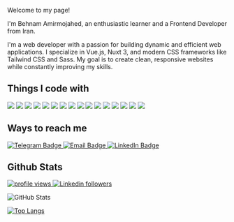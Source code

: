<p>Welcome to my page!</p>
<p>I'm Behnam Amirmojahed, an enthusiastic learner and a Frontend Developer from Iran.</p>

I'm a web developer with a passion for building dynamic and efficient web applications. I specialize in Vue.js, Nuxt 3, and modern CSS frameworks like Tailwind CSS and Sass. My goal is to create clean, responsive websites while constantly improving my skills.

## Things I code with
<img src="https://img.shields.io/badge/HTML-3B790B?style=for-the-badge&logo=html5&logoColor=white"/> <img src="https://img.shields.io/badge/CSS-1572B6?style=for-the-badge&logo=css3&logoColor=white"/> <img src="https://img.shields.io/badge/Sass-CC6699?style=for-the-badge&logo=sass&logoColor=white"/> <img src="https://img.shields.io/badge/Tailwind_CSS-38B2AC?style=for-the-badge&logo=tailwind-css&logoColor=white"/> <img src="https://img.shields.io/badge/JavaScript-323330?style=for-the-badge&logo=javascript&logoColor=F7DF1E"/> <img src="https://img.shields.io/badge/Vue%20js-35495E?style=for-the-badge&logo=vuedotjs&logoColor=4FC08D"/> <img src="https://img.shields.io/badge/react%20js-35495E?style=for-the-badge&logo=react&logoColor=57C4DC"/> <img src="https://img.shields.io/badge/node%20js-182E22?style=for-the-badge&logo=node.js&logoColor=https://img.shields.io"/> <img src="https://img.shields.io/badge/Vuetify-F0F0F0?style=for-the-badge&logo=vuetify&logoColor=1867C0"/> <img src="https://img.shields.io/badge/nuxt%20js-00C58E?style=for-the-badge&logo=nuxt&logoColor=white"/> <img src="https://img.shields.io/badge/next%20js-00C58E?style=for-the-badge&logo=next.js&logoColor=white"/> <img src="https://img.shields.io/badge/pinia%20js-FEE46A?style=for-the-badge&logo=pinia&logoColor=white"/> <img src="https://img.shields.io/badge/primevue-primevue?style=for-the-badge&logo=primevue&logoColor=white"/> <img src="https://img.shields.io/badge/GIT-E44C30?style=for-the-badge&logo=git&logoColor=white"/> <img src="https://img.shields.io/badge/GIThub-000?style=for-the-badge&logo=github&logoColor=white"/> <img src="https://img.shields.io/badge/gitlab-D6AEDC?style=for-the-badge&logo=gitlab&logoColor=E24328"/>

## Ways to reach me
<div id="badges">
  <a href="https://t.me/behnam.amirmojahed">
<img src="https://img.shields.io/badge/Telegram-blue?style=for-the-badge&logo=telegram&logoColor=white" alt="Telegram Badge"/>
</a>

  <a href="mailto:b.amirmojahed@gmail.com">
  <img src="https://img.shields.io/badge/Email-red?style=for-the-badge&logo=gmail&logoColor=white" alt="Email Badge"/>
</a>

  <a href="https://www.linkedin.com/in/behnam-amirmojahed-4776b2166/">
<img src="https://img.shields.io/badge/LinkedIn-0000ff?style=for-the-badge&logo=l&logoColor=white" alt="LinkedIn Badge"/>
</a>
</div>

## Github Stats
<p align="left">
  <a href="https://github.com/">
    <img src="https://komarev.com/ghpvc/?username=amirmojahed&color=red" alt="profile views" />
  </a>
  <a href="https://www.linkedin.com/in/codemaker2015">
    <img alt="Linkedin followers" src="https://img.shields.io/badge/followers-1-blue?color=blue&logo=linkedin">
  </a>
</p>

![GitHub Stats](https://github-readme-stats.vercel.app/api?username=amirmojahed&icons=true&theme=radical)

[![Top Langs](https://github-readme-stats.vercel.app/api/top-langs/?username=amirmojahed&layout=pie&theme=radical)](https://github.com/anuraghazra/github-readme-stats) 
